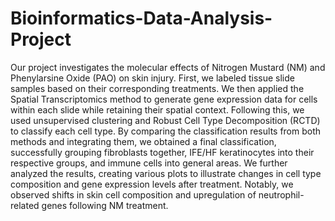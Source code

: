 # Bioinformatics-Data-Analysis-Project

Our project investigates the molecular effects of Nitrogen Mustard (NM) and Phenylarsine Oxide (PAO) on skin injury. First, we labeled tissue slide samples based on their corresponding treatments. We then applied the Spatial Transcriptomics method to generate gene expression data for cells within each slide while retaining their spatial context. Following this, we used unsupervised clustering and Robust Cell Type Decomposition (RCTD) to classify each cell type. By comparing the classification results from both methods and integrating them, we obtained a final classification, successfully grouping fibroblasts together, IFE/HF keratinocytes into their respective groups, and immune cells into general areas. We further analyzed the results, creating various plots to illustrate changes in cell type composition and gene expression levels after treatment. Notably, we observed shifts in skin cell composition and upregulation of neutrophil-related genes following NM treatment.
